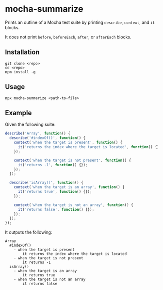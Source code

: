 # mocha-summarize

Prints an outline of a Mocha test suite by printing `describe`, `context`, and `it` blocks.

It does not print `before`, `beforeEach`, `after`, or `afterEach` blocks.

## Installation

```
git clone <repo>
cd <repo>
npm install -g
```

## Usage

```
npx mocha-summarize <path-to-file>
```


## Example

Given the following suite:

```javascript
describe('Array', function() {
  describe('#indexOf()', function() {
    context('when the target is present', function() {
      it('returns the index where the target is located', function() {});
    });

    context('when the target is not present', function() {
      it('returns -1', function() {});
    });
  });

  describe('isArray()', function() {
    context('when the target is an array', function() {
      it('returns true', function() {});
    });

    context('when the target is not an array', function() {
      it('returns false', function() {});
    });
  });
});
```

It outputs the following:

```
Array
  #indexOf()
    - when the target is present
        it returns the index where the target is located
    - when the target is not present
        it returns -1
  isArray()
    - when the target is an array
        it returns true
    - when the target is not an array
        it returns false
```
